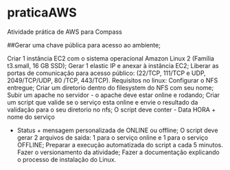 # praticaAWS
Atividade prática de AWS para Compass

##Gerar uma chave pública para acesso ao ambiente;


Criar 1 instância EC2 com o sistema operacional
Amazon Linux 2 (Família t3.small, 16 GB SSD);
Gerar 1 elastic IP e anexar à instância EC2;
Liberar as portas de comunicação para acesso
público: (22/TCP, 111/TCP e UDP, 2049/TCP/UDP, 80
/TCP, 443/TCP).
Requisitos no linux:
Configurar o NFS entregue;
Criar um diretorio dentro do filesystem do NFS com
seu nome;
Subir um apache no servidor - o apache deve estar
online e rodando;
Criar um script que valide se o serviço esta online e
envie o resultado da validação para o seu diretorio no
nfs;
O script deve conter - Data HORA + nome do serviço
+ Status + mensagem personalizada de ONLINE ou
offline;
O script deve gerar 2 arquivos de saida: 1 para o
serviço online e 1 para o serviço OFFLINE;
Preparar a execução automatizada do script a cada 5
minutos.
Fazer o versionamento da atividade;
Fazer a documentação explicando o processo de
instalação do Linux. 
